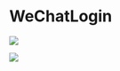 # WeChatLogin

![](https://res.wx.qq.com/op_res/D0wkkHSbtC6VUSHX4WsjP5ssg5mdnEmXO8NGVGF34dxS9N1WCcq6wvquR4K_Hcut)

![](https://i.loli.net/2020/03/01/Nu5pHFPb61d7TtO.png)








